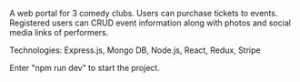 A web portal for 3 comedy clubs. 
Users can purchase tickets to events. 
Registered users can CRUD event information along with photos and social media links of performers.

Technologies: Express.js, Mongo DB, Node.js, React, Redux, Stripe


Enter "npm run dev" to start the project.

